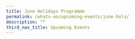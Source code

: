 ```yaml
---
title: June Holidays Programme
permalink: /whats-on/upcoming-events/june-hols/
description: ""
third_nav_title: Upcoming Events
---
```

